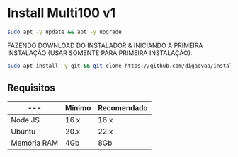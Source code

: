 # Install Multi100 v1

```bash
sudo apt -y update && apt -y upgrade
```

FAZENDO DOWNLOAD DO INSTALADOR & INICIANDO A PRIMEIRA INSTALAÇÃO (USAR SOMENTE PARA PRIMEIRA INSTALAÇÃO):

```bash
sudo apt install -y git && git clone https://github.com/digaovaa/install_multi100.git install_multi100 && sudo chmod -R 777 install_multi100  && cd install_multi100  && sudo ./install_primaria
```

## Requisitos

| --- | Mínimo | Recomendado |
| --- | --- | --- |
| Node JS | 16.x | 16.x |
| Ubuntu | 20.x | 22.x |
| Memória RAM | 4Gb | 8Gb |  

